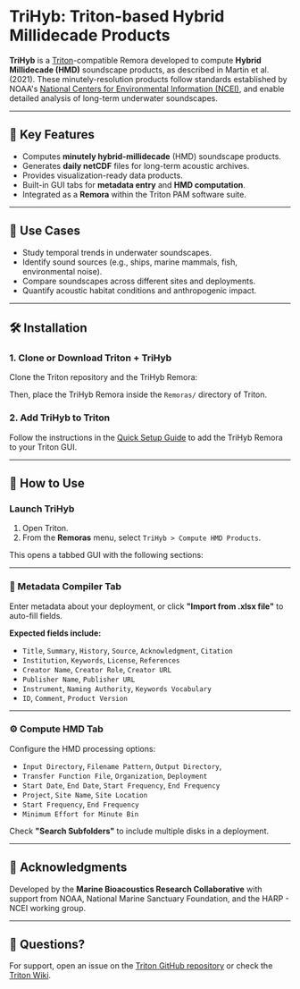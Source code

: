# TriHyb: Triton-based Hybrid Millidecade Products

**TriHyb** is a [Triton](https://github.com/MarineBioAcousticsRC/Triton)-compatible Remora developed to compute **Hybrid Millidecade (HMD)** soundscape products, as described in Martin et al. (2021). These minutely-resolution products follow standards established by NOAA's [National Centers for Environmental Information (NCEI)](https://www.ncei.noaa.gov/), and enable detailed analysis of long-term underwater soundscapes.

---

## 🚀 Key Features

- Computes **minutely hybrid-millidecade** (HMD) soundscape products.
- Generates **daily netCDF** files for long-term acoustic archives.
- Provides visualization-ready data products.
- Built-in GUI tabs for **metadata entry** and **HMD computation**.
- Integrated as a **Remora** within the Triton PAM software suite.

---

## 🧭 Use Cases

- Study temporal trends in underwater soundscapes.
- Identify sound sources (e.g., ships, marine mammals, fish, environmental noise).
- Compare soundscapes across different sites and deployments.
- Quantify acoustic habitat conditions and anthropogenic impact.

---

## 🛠️ Installation

### 1. Clone or Download Triton + TriHyb

Clone the Triton repository and the TriHyb Remora:

Then, place the TriHyb Remora inside the `Remoras/` directory of Triton.

### 2. Add TriHyb to Triton

Follow the instructions in the [Quick Setup Guide](https://github.com/MarineBioAcousticsRC/Triton/wiki/Quick-Setup#step-4-add-remoras) to add the TriHyb Remora to your Triton GUI.

---

## 🧪 How to Use

### Launch TriHyb

1. Open Triton.  
2. From the **Remoras** menu, select `TriHyb > Compute HMD Products`.

This opens a tabbed GUI with the following sections:

---

### 🔖 Metadata Compiler Tab

Enter metadata about your deployment, or click **"Import from .xlsx file"** to auto-fill fields.

**Expected fields include:**

- `Title`, `Summary`, `History`, `Source`, `Acknowledgment`, `Citation`  
- `Institution`, `Keywords`, `License`, `References`  
- `Creator Name`, `Creator Role`, `Creator URL`  
- `Publisher Name`, `Publisher URL`  
- `Instrument`, `Naming Authority`, `Keywords Vocabulary`  
- `ID`, `Comment`, `Product Version`

---

### ⚙️ Compute HMD Tab

Configure the HMD processing options:
- `Input Directory`, `Filename Pattern`, `Output Directory`,
- `Transfer Function File`, `Organization`, `Deployment`  
- `Start Date`, `End Date`, `Start Frequency`, `End Frequency`  
- `Project`, `Site Name`, `Site Location`  
- `Start Frequency`, `End Frequency`  
- `Minimum Effort for Minute Bin`

Check **"Search Subfolders"** to include multiple disks in a deployment.

---

## 🤝 Acknowledgments


Developed by the **Marine Bioacoustics Research Collaborative** with support from NOAA, National Marine Sanctuary Foundation, and the HARP - NCEI working group.

---

## 🧠 Questions?

For support, open an issue on the [Triton GitHub repository](https://github.com/MarineBioAcousticsRC/Triton/issues) or check the [Triton Wiki](https://github.com/MarineBioAcousticsRC/Triton/wiki).


